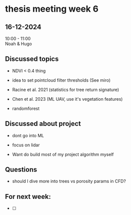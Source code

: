 # thesis meeting week 6

## 16-12-2024
10:00 - 11:00  
Noah & Hugo

## Discussed topics

- NDVI < 0.4 thing

- idea to set pointcloud filter thresholds (See miro)

- Racine et al. 2021 (statistics for tree return signature)

- Chen et al. 2023 (ML UAV, use it's vegetation features)

- randomforest


## Discussed about project

- dont go into ML

- focus on lidar

- Want do build most of my project algorithm myself


## Questions

- should I dive more into trees vs porosity params in CFD?


 ## For next week:

 - [ ] 
